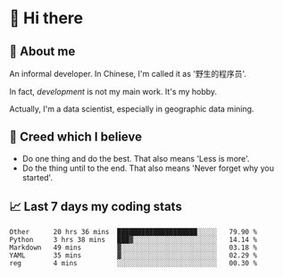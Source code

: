 # 👋 Hi there

## :speech_balloon: About me

An informal developer. In Chinese, I'm called it as '野生的程序员'.

In fact, _development_ is not my main work. It's my hobby.

Actually, I'm a data scientist, especially in geographic data mining.

## :see_no_evil: Creed which I believe

- Do one thing and do the best. That also means 'Less is more'.
- Do the thing until to the end. That also means 'Never forget why you started'.

## :chart_with_upwards_trend: Last 7 days my coding stats

<!--START_SECTION:waka-->
```text
Other      20 hrs 36 mins  ████████████████████░░░░░   79.90 % 
Python     3 hrs 38 mins   ███▓░░░░░░░░░░░░░░░░░░░░░   14.14 % 
Markdown   49 mins         ▓░░░░░░░░░░░░░░░░░░░░░░░░   03.18 % 
YAML       35 mins         ▓░░░░░░░░░░░░░░░░░░░░░░░░   02.29 % 
reg        4 mins          ░░░░░░░░░░░░░░░░░░░░░░░░░   00.30 % 
```
<!--END_SECTION:waka-->
